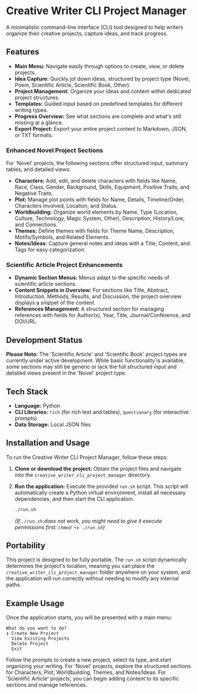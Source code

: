 # Creative Writer CLI Project Manager

A minimalistic command-line interface (CLI) tool designed to help writers organize their creative projects, capture ideas, and track progress.

## Features

-   **Main Menu:** Navigate easily through options to create, view, or delete projects.
-   **Idea Capture:** Quickly jot down ideas, structured by project type (Novel, Poem, Scientific Article, Scientific Book, Other).
-   **Project Management:** Organize your ideas and content within dedicated project structures.
-   **Templates:** Guided input based on predefined templates for different writing types.
-   **Progress Overview:** See what sections are complete and what's still missing at a glance.
-   **Export Project:** Export your entire project content to Markdown, JSON, or TXT formats.

### Enhanced Novel Project Sections

For 'Novel' projects, the following sections offer structured input, summary tables, and detailed views:

-   **Characters:** Add, edit, and delete characters with fields like Name, Race, Class, Gender, Background, Skills, Equipment, Positive Traits, and Negative Traits.
-   **Plot:** Manage plot points with fields for Name, Details, Timeline/Order, Characters Involved, Location, and Status.
-   **Worldbuilding:** Organize world elements by Name, Type (Location, Culture, Technology, Magic System, Other), Description, History/Lore, and Connections.
-   **Themes:** Define themes with fields for Theme Name, Description, Motifs/Symbols, and Related Elements.
-   **Notes/Ideas:** Capture general notes and ideas with a Title, Content, and Tags for easy categorization.

### Scientific Article Project Enhancements

-   **Dynamic Section Menus:** Menus adapt to the specific needs of scientific article sections.
-   **Content Snippets in Overview:** For sections like Title, Abstract, Introduction, Methods, Results, and Discussion, the project overview displays a snippet of the content.
-   **References Management:** A structured section for managing references with fields for Author(s), Year, Title, Journal/Conference, and DOI/URL.

## Development Status

**Please Note:** The 'Scientific Article' and 'Scientific Book' project types are currently under active development. While basic functionality is available, some sections may still be generic or lack the full structured input and detailed views present in the 'Novel' project type.

## Tech Stack

-   **Language:** Python
-   **CLI Libraries:** `rich` (for rich text and tables), `questionary` (for interactive prompts)
-   **Data Storage:** Local JSON files

## Installation and Usage

To run the Creative Writer CLI Project Manager, follow these steps:

1.  **Clone or download the project:**
    Obtain the project files and navigate into the `creative_writer_cli_project_manager` directory.

2.  **Run the application:**
    Execute the provided `run.sh` script. This script will automatically create a Python virtual environment, install all necessary dependencies, and then start the CLI application.
    ```bash
    ./run.sh
    ```

    *(If `./run.sh` does not work, you might need to give it execute permissions first: `chmod +x ./run.sh`)*

## Portability

This project is designed to be fully portable. The `run.sh` script dynamically determines the project's location, meaning you can place the `creative_writer_cli_project_manager` folder anywhere on your system, and the application will run correctly without needing to modify any internal paths.

## Example Usage

Once the application starts, you will be presented with a main menu:

```
What do you want to do? 
❯ Create New Project
  View Existing Projects
  Delete Project
  Exit
```

Follow the prompts to create a new project, select its type, and start organizing your writing. For 'Novel' projects, explore the structured sections for Characters, Plot, Worldbuilding, Themes, and Notes/Ideas. For 'Scientific Article' projects, you can begin adding content to its specific sections and manage references.
